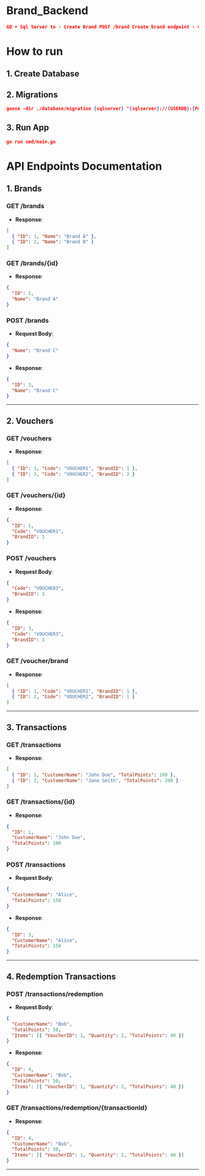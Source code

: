 # Brand_Backend
```json
GO + Sql Server to - Create Brand POST /brand Create brand endpoint - Create Voucher POST /voucher Create voucher endpoint - Get Single Voucher GET /voucher?id={voucher_id} - Get All Vouchers by Brand GET /voucher/brand?id={brand_id}
```
# How to run

## 1. Create Database

## 2. Migrations
```json
goose -dir ./database/migration {sqlserver} "{sqlserver}://{USERDB}:{PASSWORDDB}@localhost:{PORT}?database=VoucherAPI" up
```

## 3. Run App
```json
go run cmd/main.go
```


# API Endpoints Documentation

## 1. Brands

### GET /brands

- **Response**:

```json
[
  { "ID": 1, "Name": "Brand A" },
  { "ID": 2, "Name": "Brand B" }
]
```

### GET /brands/{id}

- **Response**:

```json
{
  "ID": 1,
  "Name": "Brand A"
}
```

### POST /brands

- **Request Body**:

```json
{
  "Name": "Brand C"
}
```

- **Response**:

```json
{
  "ID": 3,
  "Name": "Brand C"
}
```

---

## 2. Vouchers

### GET /vouchers

- **Response**:

```json
[
  { "ID": 1, "Code": "VOUCHER1", "BrandID": 1 },
  { "ID": 2, "Code": "VOUCHER2", "BrandID": 2 }
]
```

### GET /vouchers/{id}

- **Response**:

```json
{
  "ID": 1,
  "Code": "VOUCHER1",
  "BrandID": 1
}
```

### POST /vouchers

- **Request Body**:

```json
{
  "Code": "VOUCHER3",
  "BrandID": 3
}
```

- **Response**:

```json
{
  "ID": 3,
  "Code": "VOUCHER3",
  "BrandID": 3
}
```

### GET /voucher/brand

- **Response**:

```json
[
  { "ID": 1, "Code": "VOUCHER1", "BrandID": 1 },
  { "ID": 2, "Code": "VOUCHER2", "BrandID": 1 }
]
```

---

## 3. Transactions

### GET /transactions

- **Response**:

```json
[
  { "ID": 1, "CustomerName": "John Doe", "TotalPoints": 100 },
  { "ID": 2, "CustomerName": "Jane Smith", "TotalPoints": 200 }
]
```

### GET /transactions/{id}

- **Response**:

```json
{
  "ID": 1,
  "CustomerName": "John Doe",
  "TotalPoints": 100
}
```

### POST /transactions

- **Request Body**:

```json
{
  "CustomerName": "Alice",
  "TotalPoints": 150
}
```

- **Response**:

```json
{
  "ID": 3,
  "CustomerName": "Alice",
  "TotalPoints": 150
}
```

---

## 4. Redemption Transactions

### POST /transactions/redemption

- **Request Body**:

```json
{
  "CustomerName": "Bob",
  "TotalPoints": 50,
  "Items": [{ "VoucherID": 1, "Quantity": 2, "TotalPoints": 40 }]
}
```

- **Response**:

```json
{
  "ID": 4,
  "CustomerName": "Bob",
  "TotalPoints": 50,
  "Items": [{ "VoucherID": 1, "Quantity": 2, "TotalPoints": 40 }]
}
```

### GET /transactions/redemption/{transactionId}

- **Response**:

```json
{
  "ID": 4,
  "CustomerName": "Bob",
  "TotalPoints": 50,
  "Items": [{ "VoucherID": 1, "Quantity": 2, "TotalPoints": 40 }]
}
```

---
